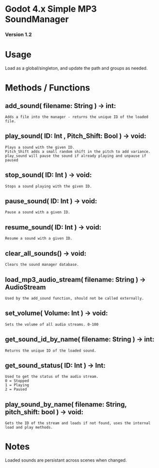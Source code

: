 # Godot 4.x Simple MP3 SoundManager
### Version 1.2

# Usage

Load as a global/singleton, and update the path and groups as needed.

# Methods / Functions

## add_sound( filename: String ) -> int:

    Adds a file into the manager - returns the unique ID of the loaded file.

## play_sound( ID: Int , Pitch_Shift: Bool ) -> void:

    Plays a sound with the given ID.
    Pitch_Shift adds a small random shift in the pitch to add variance.
    play_sound will pause the sound if already playing and unpause if paused

## stop_sound( ID: Int ) -> void:

    Stops a sound playing with the given ID.

## pause_sound( ID: Int ) -> void:

    Pause a sound with a given ID.

## resume_sound( ID: Int ) -> void:

    Resume a sound with a given ID.

## clear_all_sounds() -> void:

    Clears the sound manager database.

## load_mp3_audio_stream( filename: String ) -> AudioStream

    Used by the add_sound function, should not be called externally.

## set_volume( Volume: Int ) -> void:

    Sets the volume of all audio streams. 0-100

## get_sound_id_by_name( filename: String ) -> int:

    Returns the unique ID of the loaded sound.

## get_sound_status( ID: Int ) -> Int:

    Used to get the status of the audio stream.
    0 = Stopped
    1 = Playing
    2 = Paused

## play_sound_by_name( filename: String, pitch_shift: bool ) -> void:
    
    Gets the ID of the stream and loads if not found, uses the internal load and play methods.

# Notes

Loaded sounds are persistant across scenes when changed.
